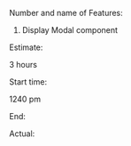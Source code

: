 

Number and name of Features:

1. Display Modal component

Estimate:

3 hours

Start time: 

1240 pm

End:



Actual:

 
